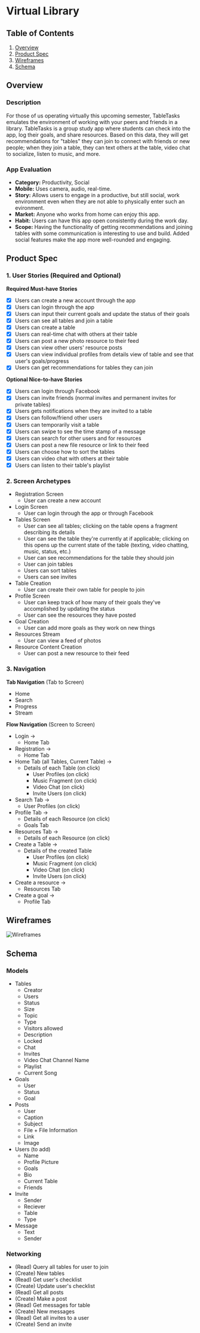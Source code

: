 # Virtual Library

## Table of Contents
1. [Overview](#Overview)
1. [Product Spec](#Product-Spec)
1. [Wireframes](#Wireframes)
2. [Schema](#Schema)

## Overview
### Description
For those of us operating virtually this upcoming semester, TableTasks emulates the environment of working with your peers and friends in a library. TableTasks is a group study app where students can check into the app, log their goals, and share resources. Based on this data, they will get recommendations for "tables" they can join to connect with friends or new people; when they join a table, they can text others at the table, video chat to socialize, listen to music, and more.

### App Evaluation

- **Category:** Productivity, Social
- **Mobile:** Uses camera, audio, real-time.
- **Story:** Allows users to engage in a productive, but still social, work environment even when they are not able to physically enter such an evironment.
- **Market:** Anyone who works from home can enjoy this app.
- **Habit:** Users can have this app open consistently during the work day.
- **Scope:** Having the functionality of getting recommendations and joining tables with some communication is interesting to use and build. Added social features make the app more well-rounded and engaging.

## Product Spec

### 1. User Stories (Required and Optional)

**Required Must-have Stories**

* [x] Users can create a new account through the app
* [x] Users can login through the app
* [x] Users can input their current goals and update the status of their goals
* [x] Users can see all tables and join a table
* [x] Users can create a table
* [x] Users can real-time chat with others at their table
* [x] Users can post a new photo resource to their feed
* [x] Users can view other users' resource posts
* [x] Users can view individual profiles from details view of table and see that user's goals/progress
* [x] Users can get recommendations for tables they can join

**Optional Nice-to-have Stories**

* [x] Users can login through Facebook
* [x] Users can invite friends (normal invites and permanent invites for private tables)
* [x] Users gets notifications when they are invited to a table
* [x] Users can follow/friend other users
* [x] Users can temporarily visit a table
* [x] Users can swipe to see the time stamp of a message
* [x] Users can search for other users and for resources
* [x] Users can post a new file resource or link to their feed
* [x] Users can choose how to sort the tables
* [x] Users can video chat with others at their table
* [x] Users can listen to their table's playlist

### 2. Screen Archetypes

* Registration Screen
   * User can create a new account
* Login Screen
   * User can login through the app or through Facebook
* Tables Screen
   * User can see all tables; clicking on the table opens a fragment describing its details
   * User can see the table they're currently at if applicable; clicking on this opens up the current state of the table (texting, video chatting, music, status, etc.)
   * User can see recommendations for the table they should join
   * User can join tables
   * Users can sort tables
   * Users can see invites
* Table Creation
   * User can create their own table for people to join
* Profile Screen
   * User can keep track of how many of their goals they've accomplished by updating the status
   * User can see the resources they have posted
* Goal Creation
   * User can add more goals as they work on new things
* Resources Stream
   * User can view a feed of photos
* Resource Content Creation
   * User can post a new resource to their feed

### 3. Navigation

**Tab Navigation** (Tab to Screen)

* Home
* Search
* Progress
* Stream

**Flow Navigation** (Screen to Screen)

* Login ->
   * Home Tab
* Registration ->
   * Home Tab
* Home Tab (all Tables, Current Table) ->
   * Details of each Table (on click)
      * User Profiles (on click)
      * Music Fragment (on click)
      * Video Chat (on click)
      * Invite Users (on click)
* Search Tab ->
   * User Profiles (on click)
* Profile Tab ->
   * Details of each Resource (on click)
   * Goals Tab
* Resources Tab ->
   * Details of each Resource (on click)
* Create a Table ->
   * Details of the created Table
      * User Profiles (on click)
      * Music Fragment (on click)
      * Video Chat (on click)
      * Invite Users (on click)
* Create a resource ->
   * Resources Tab
* Create a goal ->
   * Profile Tab

## Wireframes

<img src='wireframes.png' title='Wireframes' width='' alt='Wireframes' />

## Schema

### Models
* Tables
    * Creator
    * Users
    * Status
    * Size
    * Topic
    * Type
    * Visitors allowed
    * Description
    * Locked
    * Chat
    * Invites
    * Video Chat Channel Name
    * Playlist
    * Current Song
* Goals
    * User
    * Status
    * Goal
* Posts
    * User
    * Caption
    * Subject
    * File + File Information
    * Link
    * Image
* Users (to add)
    * Name
    * Profile Picture
    * Goals
    * Bio
    * Current Table
    * Friends
* Invite
    * Sender
    * Reciever
    * Table
    * Type
* Message
    * Text
    * Sender

### Networking
* (Read) Query all tables for user to join
* (Create) New tables
* (Read) Get user's checklist
* (Create) Update user's checklist
* (Read) Get all posts
* (Create) Make a post
* (Read) Get messages for table
* (Create) New messages
* (Read) Get all invites to a user
* (Create) Send an invite
